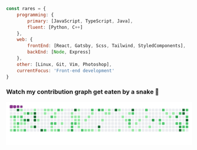 ```javascript
const rares = {
    programming: {
        primary: [JavaScript, TypeScript, Java],
        fluent: [Python, C++]
    },
    web: {
        frontEnd: [React, Gatsby, Scss, Tailwind, StyledComponents],
        backEnd: [Node, Express]
    },
    other: [Linux, Git, Vim, Photoshop],
    currentFocus: 'Front-end development'
}
```

### Watch my contribution graph get eaten by a snake :snake:

![snake gif](https://github.com/ra-res/ra-res/blob/output/github-contribution-grid-snake.gif)

<!--
**ra-res/ra-res** is a ✨ _special_ ✨ repository because its `README.md` (this file) appears on your GitHub profile.

Here are some ideas to get you started:

- 🔭 I’m currently working on ...
- 🌱 I’m currently learning ...
- 👯 I’m looking to collaborate on ...
- 🤔 I’m looking for help with ...
- 💬 Ask me about ...
- 📫 How to reach me: ...
- 😄 Pronouns: ...
- ⚡ Fun fact: ...
-->
